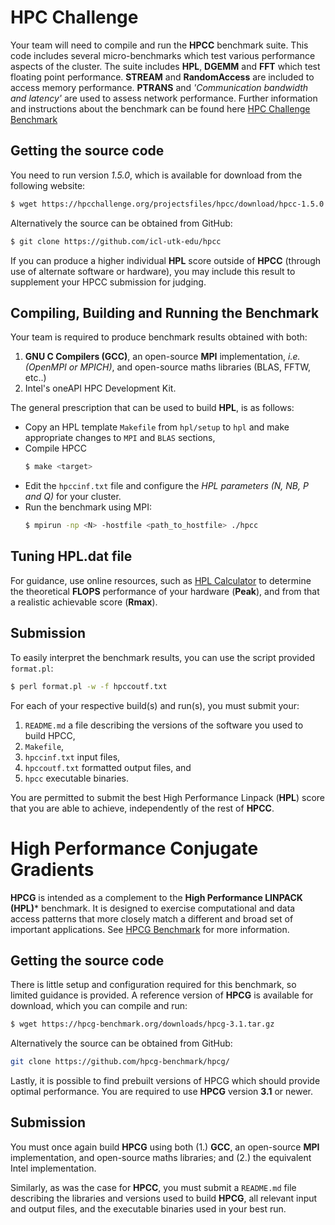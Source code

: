 HPC Challenge
=============

Your team will need to compile and run the **HPCC** benchmark suite. This code includes several micro-benchmarks which test various performance aspects of the cluster. The suite includes **HPL**, **DGEMM** and **FFT** which test floating point performance. **STREAM** and **RandomAccess** are included to access memory performance. **PTRANS** and *'Communication bandwidth and latency'* are used to assess network performance. Further information and instructions about the benchmark can be found here [HPC Challenge Benchmark](https://hpcchallenge.org/hpcc/index.html)

## Getting the source code

You need to run version *1.5.0*, which is available for download from the following website:
```bash
$ wget https://hpcchallenge.org/projectsfiles/hpcc/download/hpcc-1.5.0.tar.gz
```

Alternatively the source can be obtained from GitHub:
```bash
$ git clone https://github.com/icl-utk-edu/hpcc
```

If you can produce a higher individual **HPL** score outside of **HPCC** (through use of alternate software or hardware), you may include this result to supplement your HPCC submission for judging.

## Compiling, Building and Running the Benchmark

Your team is required to produce benchmark results obtained with both:
1. **GNU C Compilers (GCC)**, an open-source **MPI** implementation, *i.e. (OpenMPI or MPICH)*, and open-source maths libraries (BLAS, FFTW, etc..)
2. Intel's oneAPI HPC Development Kit.

The general prescription that can be used to build **HPL**, is as follows:
- Copy an HPL template `Makefile` from `hpl/setup` to `hpl` and make appropriate changes to `MPI` and `BLAS` sections, 
- Compile HPCC
  ```bash
  $ make <target>
  ```
- Edit the `hpccinf.txt` file and configure the *HPL parameters (N, NB, P and Q)* for your cluster.
- Run the benchmark using MPI:
  ```bash
  $ mpirun -np <N> -hostfile <path_to_hostfile> ./hpcc
  ```
## Tuning HPL.dat file

For guidance, use online resources, such as [HPL Calculator](https://www.advancedclustering.com/act_kb/tune-hpl-dat-file/) to determine the theoretical **FLOPS** performance of your hardware (**Peak**), and from that a realistic achievable score (**Rmax**).

## Submission

To easily interpret the benchmark results, you can use the script provided `format.pl`:
```bash
$ perl format.pl -w -f hpccoutf.txt
```

For each of your respective build(s) and run(s), you must submit your:
1. `README.md` a file describing the versions of the software you used to build HPCC,
1. `Makefile`,
1. `hpccinf.txt` input files, 
1. `hpccoutf.txt` formatted output files, and
1. `hpcc` executable binaries.

You are permitted to submit the best High Performance Linpack (**HPL**) score that you are able to achieve, independently of the rest of **HPCC**.

High Performance Conjugate Gradients
====================================

**HPCG** is intended as a complement to the **High Performance LINPACK (HPL)*** benchmark. It is designed to exercise computational and data access patterns that more closely match a different and broad set of important applications. See [HPCG Benchmark](https://hpcg-benchmark.org/) for more information.

## Getting the source code

There is little setup and configuration required for this benchmark, so limited guidance is provided. A reference version of **HPCG** is available for download, which you can compile and run:
```bash
$ wget https://hpcg-benchmark.org/downloads/hpcg-3.1.tar.gz
```

Alternatively the source can be obtained from GitHub:
```bash
git clone https://github.com/hpcg-benchmark/hpcg/
```
Lastly, it is possible to find prebuilt versions of HPCG which should provide optimal performance. You are required to use **HPCG** version **3.1** or newer.

## Submission

You must once again build **HPCG** using both (1.) **GCC**, an open-source **MPI** implementation, and open-source maths libraries; and (2.) the equivalent Intel implementation.

Similarly, as was the case for **HPCC**, you must submit a `README.md` file describing the libraries and versions used to build **HPCG**, all relevant input and output files, and the executable binaries used in your best run.

